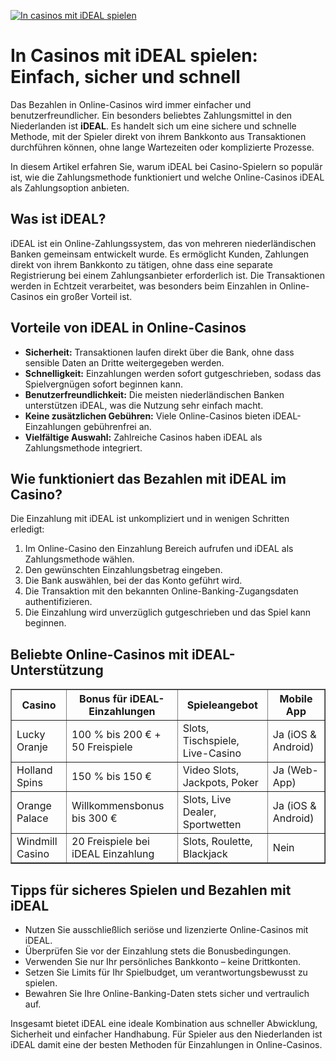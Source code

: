 [![In casinos mit iDEAL spielen](https://123-caf.pages.dev/gitsignup.png)](https://vrmoo.ru/Bt82HjjY)

<h1>In Casinos mit iDEAL spielen: Einfach, sicher und schnell</h1>  <p>Das Bezahlen in Online-Casinos wird immer einfacher und benutzerfreundlicher. Ein besonders beliebtes Zahlungsmittel in den Niederlanden ist <strong>iDEAL</strong>. Es handelt sich um eine sichere und schnelle Methode, mit der Spieler direkt von ihrem Bankkonto aus Transaktionen durchführen können, ohne lange Wartezeiten oder komplizierte Prozesse.</p>  <p>In diesem Artikel erfahren Sie, warum iDEAL bei Casino-Spielern so populär ist, wie die Zahlungsmethode funktioniert und welche Online-Casinos iDEAL als Zahlungsoption anbieten.</p>  <h2>Was ist iDEAL?</h2>  <p>iDEAL ist ein Online-Zahlungssystem, das von mehreren niederländischen Banken gemeinsam entwickelt wurde. Es ermöglicht Kunden, Zahlungen direkt von ihrem Bankkonto zu tätigen, ohne dass eine separate Registrierung bei einem Zahlungsanbieter erforderlich ist. Die Transaktionen werden in Echtzeit verarbeitet, was besonders beim Einzahlen in Online-Casinos ein großer Vorteil ist.</p>  <h2>Vorteile von iDEAL in Online-Casinos</h2>  <ul>   <li><strong>Sicherheit:</strong> Transaktionen laufen direkt über die Bank, ohne dass sensible Daten an Dritte weitergegeben werden.</li>   <li><strong>Schnelligkeit:</strong> Einzahlungen werden sofort gutgeschrieben, sodass das Spielvergnügen sofort beginnen kann.</li>   <li><strong>Benutzerfreundlichkeit:</strong> Die meisten niederländischen Banken unterstützen iDEAL, was die Nutzung sehr einfach macht.</li>   <li><strong>Keine zusätzlichen Gebühren:</strong> Viele Online-Casinos bieten iDEAL-Einzahlungen gebührenfrei an.</li>   <li><strong>Vielfältige Auswahl:</strong> Zahlreiche Casinos haben iDEAL als Zahlungsmethode integriert.</li> </ul>  <h2>Wie funktioniert das Bezahlen mit iDEAL im Casino?</h2>  <p>Die Einzahlung mit iDEAL ist unkompliziert und in wenigen Schritten erledigt:</p>  <ol>   <li>Im Online-Casino den Einzahlung Bereich aufrufen und iDEAL als Zahlungsmethode wählen.</li>   <li>Den gewünschten Einzahlungsbetrag eingeben.</li>   <li>Die Bank auswählen, bei der das Konto geführt wird.</li>   <li>Die Transaktion mit den bekannten Online-Banking-Zugangsdaten authentifizieren.</li>   <li>Die Einzahlung wird unverzüglich gutgeschrieben und das Spiel kann beginnen.</li> </ol>  <h2>Beliebte Online-Casinos mit iDEAL-Unterstützung</h2>  <table border="1" cellpadding="6" cellspacing="0" style="border-collapse: collapse; width: 100%;">   <thead>     <tr>       <th>Casino</th>       <th>Bonus für iDEAL-Einzahlungen</th>       <th>Spieleangebot</th>       <th>Mobile App</th>     </tr>   </thead>   <tbody>     <tr>       <td>Lucky Oranje</td>       <td>100 % bis 200 € + 50 Freispiele</td>       <td>Slots, Tischspiele, Live-Casino</td>       <td>Ja (iOS & Android)</td>     </tr>     <tr>       <td>Holland Spins</td>       <td>150 % bis 150 €</td>       <td>Video Slots, Jackpots, Poker</td>       <td>Ja (Web-App)</td>     </tr>     <tr>       <td>Orange Palace</td>       <td>Willkommensbonus bis 300 €</td>       <td>Slots, Live Dealer, Sportwetten</td>       <td>Ja (iOS & Android)</td>     </tr>     <tr>       <td>Windmill Casino</td>       <td>20 Freispiele bei iDEAL Einzahlung</td>       <td>Slots, Roulette, Blackjack</td>       <td>Nein</td>     </tr>   </tbody> </table>  <h2>Tipps für sicheres Spielen und Bezahlen mit iDEAL</h2>  <ul>   <li>Nutzen Sie ausschließlich seriöse und lizenzierte Online-Casinos mit iDEAL.</li>   <li>Überprüfen Sie vor der Einzahlung stets die Bonusbedingungen.</li>   <li>Verwenden Sie nur Ihr persönliches Bankkonto – keine Drittkonten.</li>   <li>Setzen Sie Limits für Ihr Spielbudget, um verantwortungsbewusst zu spielen.</li>   <li>Bewahren Sie Ihre Online-Banking-Daten stets sicher und vertraulich auf.</li> </ul>  <p>Insgesamt bietet iDEAL eine ideale Kombination aus schneller Abwicklung, Sicherheit und einfacher Handhabung. Für Spieler aus den Niederlanden ist iDEAL damit eine der besten Methoden für Einzahlungen in Online-Casinos.</p>